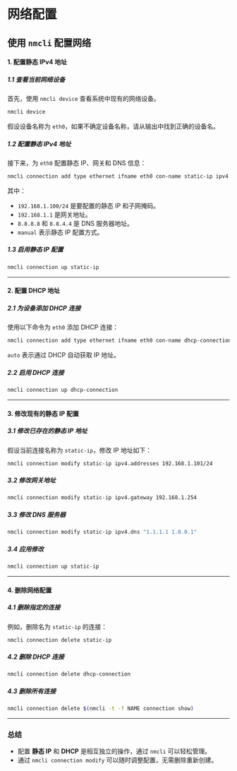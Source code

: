 # 网络配置



## 使用 `nmcli` 配置网络

#### 1. 配置静态 IPv4 地址

##### 1.1 查看当前网络设备
首先，使用 `nmcli device` 查看系统中现有的网络设备。

```bash
nmcli device
```

假设设备名称为 `eth0`，如果不确定设备名称，请从输出中找到正确的设备名。

##### 1.2 配置静态 IPv4 地址
接下来，为 `eth0` 配置静态 IP、网关和 DNS 信息：

```bash
nmcli connection add type ethernet ifname eth0 con-name static-ip ipv4.addresses 192.168.1.100/24 ipv4.gateway 192.168.1.1 ipv4.dns "8.8.8.8 8.8.4.4" ipv4.method manual
```

其中：
- `192.168.1.100/24` 是要配置的静态 IP 和子网掩码。
- `192.168.1.1` 是网关地址。
- `8.8.8.8` 和 `8.8.4.4` 是 DNS 服务器地址。
- `manual` 表示静态 IP 配置方式。

##### 1.3 启用静态 IP 配置
```bash
nmcli connection up static-ip
```

---

#### 2. 配置 DHCP 地址

##### 2.1 为设备添加 DHCP 连接
使用以下命令为 `eth0` 添加 DHCP 连接：

```bash
nmcli connection add type ethernet ifname eth0 con-name dhcp-connection ipv4.method auto
```

`auto` 表示通过 DHCP 自动获取 IP 地址。

##### 2.2 启用 DHCP 连接
```bash
nmcli connection up dhcp-connection
```

---

#### 3. 修改现有的静态 IP 配置

##### 3.1 修改已存在的静态 IP 地址
假设当前连接名称为 `static-ip`，修改 IP 地址如下：
```bash
nmcli connection modify static-ip ipv4.addresses 192.168.1.101/24
```

##### 3.2 修改网关地址
```bash
nmcli connection modify static-ip ipv4.gateway 192.168.1.254
```

##### 3.3 修改 DNS 服务器
```bash
nmcli connection modify static-ip ipv4.dns "1.1.1.1 1.0.0.1"
```

##### 3.4 应用修改
```bash
nmcli connection up static-ip
```

---

#### 4. 删除网络配置

##### 4.1 删除指定的连接
例如，删除名为 `static-ip` 的连接：

```bash
nmcli connection delete static-ip
```

##### 4.2 删除 DHCP 连接
```bash
nmcli connection delete dhcp-connection
```

##### 4.3 删除所有连接
```bash
nmcli connection delete $(nmcli -t -f NAME connection show)
```

---

### 总结

- 配置 **静态 IP** 和 **DHCP** 是相互独立的操作，通过 `nmcli` 可以轻松管理。
- 通过 `nmcli connection modify` 可以随时调整配置，无需删除重新创建。